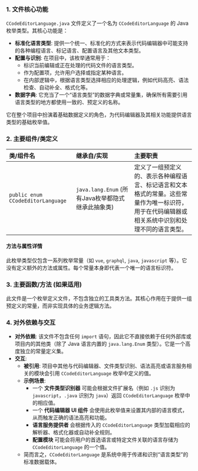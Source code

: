 ### 1. 文件核心功能

`CCodeEditorLanguage.java` 文件定义了一个名为 `CCodeEditorLanguage` 的 Java 枚举类型。其核心功能是：

*   **标准化语言类型**: 提供一个统一、标准化的方式来表示代码编辑器中可能支持的各种编程语言、标记语言、配置语言及其他文本类型。
*   **配置与识别**: 在项目中，该枚举通常用于：
    *   标识当前编辑或正在处理的代码文件的语言类型。
    *   作为配置项，允许用户选择或指定某种语言。
    *   在内部逻辑中，根据语言类型选择相应的处理逻辑，例如代码高亮、语法检查、自动补全、格式化等。
*   **数据字典**: 它充当了一个“语言类型”的数据字典或常量集，确保所有需要引用语言类型的地方都使用一致的、预定义的名称。

它在整个项目中扮演着基础数据定义的角色，为代码编辑器及其相关功能提供语言类型的基础枚举值。

### 2. 主要组件/类定义

| 类/组件名 | 继承自/实现 | 主要职责 |
| :--- | :--- | :--- |
| `public enum CCodeEditorLanguage` | `java.lang.Enum` (所有Java枚举都隐式继承此抽象类) | 定义了一组预定义的、表示各种编程语言、标记语言和文本格式的常量。这些常量作为唯一标识符，用于在代码编辑器或相关系统中识别和处理不同的语言类型。 |

#### 方法与属性详情

此枚举类型仅包含一系列枚举常量（如 `vue`, `graphql`, `java`, `javascript` 等）。它没有定义额外的方法或属性。每个常量本身即代表一个唯一的语言标识符。

### 3. 主要函数/方法 (如果适用)

此文件是一个枚举定义文件，不包含独立的工具类方法。其核心作用在于提供一组预定义的常量，而非实现具体的业务逻辑方法。

### 4. 对外依赖与交互

*   **对外依赖**: 该文件不包含任何 `import` 语句，因此它不直接依赖于任何外部库或项目内的其他类（除了 Java 语言内置的 `java.lang.Enum` 类型）。它是一个高度独立的常量定义集。
*   **交互**:
    *   **被引用**: 项目中其他与代码编辑器、文件类型识别、语法高亮或语言服务相关的模块会引用 `CCodeEditorLanguage` 枚举中定义的值。
    *   **示例场景**:
        *   一个 **文件类型识别器** 可能会根据文件扩展名（例如 `.js` 识别为 `javascript`，`.java` 识别为 `java`）返回 `CCodeEditorLanguage` 枚举中的相应值。
        *   一个 **代码编辑器 UI 组件** 会使用此枚举值来设置其内部的语言模式，从而触发正确的语法高亮和功能。
        *   **语言服务提供者** 会根据传入的 `CCodeEditorLanguage` 类型加载相应的解析器、格式化器或自动补全规则。
        *   **配置模块** 可能会将用户的首选语言或特定文件关联的语言存储为 `CCodeEditorLanguage` 的一个值。
    *   简而言之，`CCodeEditorLanguage` 是系统中用于传递和识别“语言类型”的标准数据载体。

